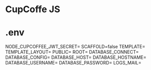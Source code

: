 # CupCoffe JS

# .env
NODE_CUPCOFFEE_JWT_SECRET=
SCAFFOLD=false
TEMPLATE=
TEMPLATE_LAYOUT=
PUBLIC=
ROOT=
DATABASE_CONNECT=
DATABASE_CONFIG=
DATABASE_HOST=
DATABASE_HOSTNAME=
DATABASE_USERNAME=
DATABASE_PASSWORD=
LOGS_MAIL=